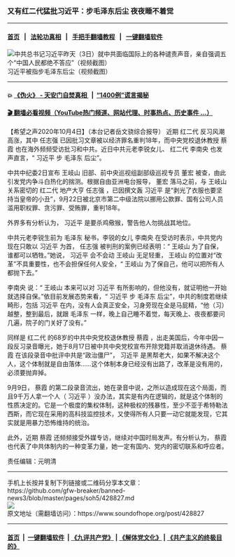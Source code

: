 ### 又有红二代猛批习近平：步毛泽东后尘 夜夜睡不着觉
------------------------

#### [首页](https://github.com/gfw-breaker/banned-news3/blob/master/README.md) &nbsp;&nbsp;|&nbsp;&nbsp; [法轮功真相](https://github.com/begood0513/basic/blob/master/README.md)  &nbsp;&nbsp;|&nbsp;&nbsp; [手把手翻墙教程](https://github.com/gfw-breaker/guides/wiki)  &nbsp;&nbsp;|&nbsp;&nbsp; [一键翻墙软件](https://github.com/gfw-breaker/nogfw/blob/master/README.md)  



<div><img alt="中共总书记习近平昨天（3日）就中共面临国际上的各种谴责声音，亲自强调五个“中国人民都绝不答应”（视频截图）" src="https://img.soundofhope.org/2020-09/000-1599181603440.jpg"/>
<br/><figcaption class="caption">
 习近平被指步毛泽东后尘（视频截图）
</figcaption></div><hr/>

#### 💥 [《伪火》 - 天安门自焚真相 ](http://158.247.195.190:10000/videos/blog/weihuo.html)&nbsp; |&nbsp; [“1400例”谎言揭秘  ](http://158.247.195.190:10000/videos/blog/jiexi1400.html)

#### [ 🎬  翻墙必看视频（YouTube热门频道、网站代理、时事热点、历史事件 ...）](https://github.com/gfw-breaker/links/blob/master/banned.md)

<div><div class="Content__Wrapper sc-1bvya0-0 grZQxZ">
 <p class="meta-top">
  <span class="meta">
   【希望之声2020年10月4日】（本台记者岳文骁综合报导）
  </span>
  近期
  <ok href="/term/9445">
   红二代
  </ok>
  反习风潮高涨，其中
  <ok href="/term/18087">
   任志强
  </ok>
  已因批习文章被以经济罪名重判18年，而中央党校退休教授
  <ok href="/term/295875">
   蔡霞
  </ok>
  也在海外频频受访批习和中共。近日中共元老李锐女儿、
  <ok href="/term/9445">
   红二代
  </ok>
  <ok href="/term/8109">
   李南央
  </ok>
  也发声直言，“
  <ok href="/term/1063">
   习近平
  </ok>
  步
  <ok href="/term/2613">
   毛泽东
  </ok>
  后尘”。
 </p>
 <p>
  中共中纪委2日宣布
  <ok href="/term/9609">
   王岐山
  </ok>
  旧部、前中央巡视组副部级巡视专员
  <ok href="/term/388819">
   董宏
  </ok>
  被查，由此引发党内争斗白热化的揣测。根据自由亚洲电台报导，
  <ok href="/term/388819">
   董宏
  </ok>
  落马之前，与
  <ok href="/term/9609">
   王岐山
  </ok>
  关系密切的
  <ok href="/term/9445">
   红二代
  </ok>
  地产大亨
  <ok href="/term/18087">
   任志强
  </ok>
  ，已因撰文轰
  <ok href="/term/1063">
   习近平
  </ok>
  是“剥光了衣服也要坚持当皇帝的小丑”，9月22日被北京市第二中级法院以挪用公款罪、国有公司人员滥用职权罪、贪污罪、受贿罪，重判18年。
 </p>
 <div class="AD_Embed__Wrap-sc-1xslmin-0 igMuqX module desktop">
  <div>
  </div>
 </div>
 <p>
  外界多有分析认为，
  <ok href="/term/1063">
   习近平
  </ok>
  是要杀鸡儆猴，警告他人勿挑战其地位。
 </p>
 <p>
  中共元老李锐生前为
  <ok href="/term/2613">
   毛泽东
  </ok>
  秘书，李锐的女儿
  <ok href="/term/8109">
   李南央
  </ok>
  在受访时表示，中共党内现在只敢以
  <ok href="/term/1063">
   习近平
  </ok>
  为首，
  <ok href="/term/18087">
   任志强
  </ok>
  被判刑的案例已经表明：“
  <ok href="/term/9609">
   王岐山
  </ok>
  为了自保，谁都可以牺牲。”她说，
  <ok href="/term/1063">
   习近平
  </ok>
  会不会动
  <ok href="/term/9609">
   王岐山
  </ok>
  无足轻重，
  <ok href="/term/9609">
   王岐山
  </ok>
  的位置对“改革”不具重要性，也不会担保任何人安全，“
  <ok href="/term/9609">
   王岐山
  </ok>
  为了保自己，他可以把所有人都抛下去。”
 </p>
 <p>
  <ok href="/term/8109">
   李南央
  </ok>
  说：“
  <ok href="/term/9609">
   王岐山
  </ok>
  本来可以对
  <ok href="/term/1063">
   习近平
  </ok>
  有所影响的，但他没有，就证明他一开始就选择自保。”依目前发展态势来看，“
  <ok href="/term/1063">
   习近平
  </ok>
  步
  <ok href="/term/2613">
   毛泽东
  </ok>
  后尘”，中共的制度若继续畸形，包括
  <ok href="/term/1063">
   习近平
  </ok>
  在内，没有人会真正安全，习身旁现在全是马屁精，“他（习）越整，整到最后，就跟
  <ok href="/term/2613">
   毛泽东
  </ok>
  一样，晚上自己睡不着觉，每天晚上、夜夜都要问几遍，院子的门关好了没有。”
 </p>
 <p>
  同样是
  <ok href="/term/9445">
   红二代
  </ok>
  的68岁的中共中央党校退休教授
  <ok href="/term/295875">
   蔡霞
  </ok>
  ，出走美国后，今年中因一段反习录音曝光，她于8月17日被中共中央党校宣布开除党籍并取消退休待遇。
  <ok href="/term/295875">
   蔡霞
  </ok>
  在该段录音中批评中共是“政治僵尸”，
  <ok href="/term/1063">
   习近平
  </ok>
  是黑帮老大，如果不解决这个人，这个体制就是自由落体……这个体制本身已经没有出路了，改革是没有用的，必须要抛弃掉。
 </p>
 <p>
  9月9日，
  <ok href="/term/295875">
   蔡霞
  </ok>
  的第二段录音流出，她在录音中说，之所以造成现在这个局面，而且9千万人拿一个人（
  <ok href="/term/1063">
   习近平
  </ok>
  ）没办法，其实是有内在逻辑的，就是这个体制的性质决定的。它是一个极度的集权体制，这种极权的残暴性，至少不亚于希特勒法西斯，而它现在采用的高科技监控技术，又使得所有人只要一动它就能发现，它其实就是用暴力恐怖维持的统治。
 </p>
 <p>
  此外，近期
  <ok href="/term/295875">
   蔡霞
  </ok>
  还频频接受外媒专访，继续对中国时局发声。有分析认为，
  <ok href="/term/295875">
   蔡霞
  </ok>
  也代表了中共体制内的一种变革力量，她一定有国内、党内的密切联系和呼应者。
 </p>
 <p class="meta-btm">
  责任编辑：元明清
 </p>
</div>
</div>
<hr/>
手机上长按并复制下列链接或二维码分享本文章：<br/>
https://github.com/gfw-breaker/banned-news3/blob/master/pages/soh5/428827.md <br/>
<a href='https://github.com/gfw-breaker/banned-news3/blob/master/pages/soh5/428827.md'><img src='https://github.com/gfw-breaker/banned-news3/blob/master/pages/soh5/428827.md.png'/></a> <br/>
原文地址（需翻墙访问）：https://www.soundofhope.org/post/428827


------------------------
#### [首页](https://github.com/gfw-breaker/banned-news3/blob/master/README.md) &nbsp;|&nbsp; [一键翻墙软件](https://github.com/gfw-breaker/nogfw/blob/master/README.md) &nbsp;| [《九评共产党》](https://github.com/gfw-breaker/9ping.md/blob/master/README.md#九评之一评共产党是什么) | [《解体党文化》](https://github.com/gfw-breaker/jtdwh.md/blob/master/README.md) | [《共产主义的终极目的》](https://github.com/gfw-breaker/gczydzjmd.md/blob/master/README.md)


<img src='http://gfw-breaker.win/banned-news3/pages/soh5/428827.md' width='0px' height='0px'/>